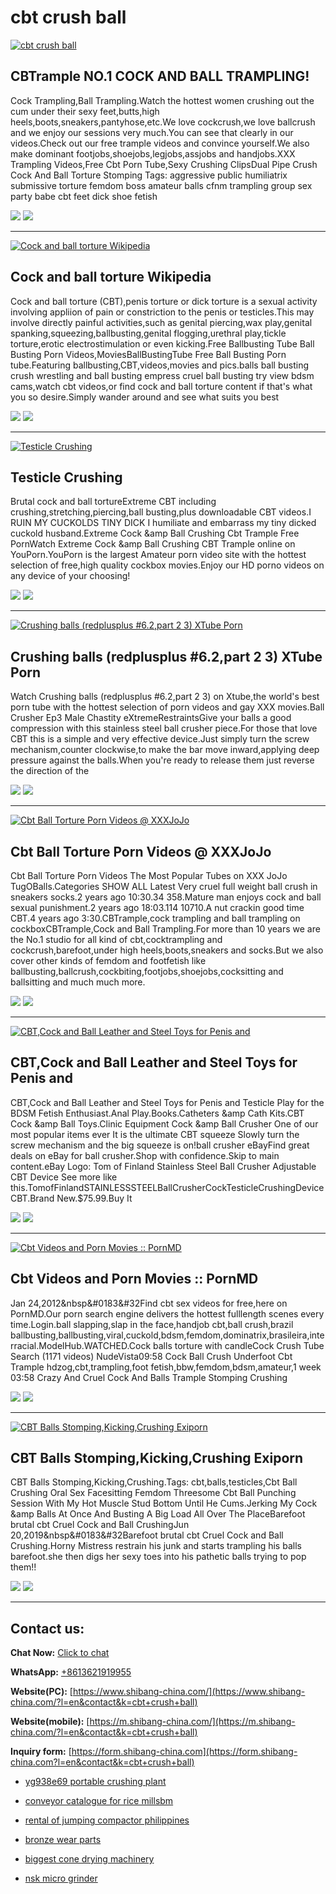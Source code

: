 # cbt crush ball

<a href="https://swt.shibang-china.com/?l=en&img&k=cbt+crush+ball" target="_blank">![cbt crush ball](http://static.shibang-china.com/all-800x300/1394.jpg)</a>

## CBTrample NO.1 COCK AND BALL TRAMPLING!
Cock Trampling,Ball Trampling.Watch the hottest women crushing out the cum under their sexy feet,butts,high heels,boots,sneakers,pantyhose,etc.We love cockcrush,we love ballcrush and we enjoy our sessions very much.You can see that clearly in our videos.Check out our free trample videos and convince yourself.We also make dominant footjobs,shoejobs,legjobs,assjobs and handjobs.XXX Trampling Videos,Free Cbt Porn Tube,Sexy Crushing ClipsDual Pipe Crush Cock And Ball Torture Stomping Tags: aggressive public humiliatrix submissive torture femdom boss amateur balls cfnm trampling group sex party babe cbt feet dick shoe fetish


<a href="https://whatsapp.shibangsoft.com/WhatsApp.php" target="_blank" title="WhatsApp">![](http://static.shibang-china.com/icon/whatsapp.png)</a> <a href="https://swt.shibang-china.com/?l=en&icon&k=cbt+crush+ball" target="_blank">![](http://static.shibang-china.com/icon/chat-en.png)</a>

---

<a href="https://swt.shibang-china.com/?l=en&img&k=cbt+crush+ball" target="_blank">![Cock and ball torture Wikipedia](http://static.shibang-china.com/all-800x300/738.jpg)</a>

## Cock and ball torture Wikipedia
Cock and ball torture (CBT),penis torture or dick torture is a sexual activity involving appliion of pain or constriction to the penis or testicles.This may involve directly painful activities,such as genital piercing,wax play,genital spanking,squeezing,ballbusting,genital flogging,urethral play,tickle torture,erotic electrostimulation or even kicking.Free Ballbusting Tube Ball Busting Porn Videos,MoviesBallBustingTube Free Ball Busting Porn tube.Featuring ballbusting,CBT,videos,movies and pics.balls ball busting crush wrestling and ball busting empress cruel ball busting try view bdsm cams,watch cbt videos,or find cock and ball torture content if that's what you so desire.Simply wander around and see what suits you best


<a href="https://whatsapp.shibangsoft.com/WhatsApp.php" target="_blank" title="WhatsApp">![](http://static.shibang-china.com/icon/whatsapp.png)</a> <a href="https://swt.shibang-china.com/?l=en&icon&k=cbt+crush+ball" target="_blank">![](http://static.shibang-china.com/icon/chat-en.png)</a>

---

<a href="https://swt.shibang-china.com/?l=en&img&k=cbt+crush+ball" target="_blank">![Testicle Crushing](http://static.shibang-china.com/all-800x300/203.jpg)</a>

## Testicle Crushing
Brutal cock and ball tortureExtreme CBT including crushing,stretching,piercing,ball busting,plus downloadable CBT videos.I RUIN MY CUCKOLDS TINY DICK I humiliate and embarrass my tiny dicked cuckold husband.Extreme Cock &amp Ball Crushing Cbt Trample Free PornWatch Extreme Cock &amp Ball Crushing CBT Trample online on YouPorn.YouPorn is the largest Amateur porn video site with the hottest selection of free,high quality cockbox movies.Enjoy our HD porno videos on any device of your choosing!


<a href="https://whatsapp.shibangsoft.com/WhatsApp.php" target="_blank" title="WhatsApp">![](http://static.shibang-china.com/icon/whatsapp.png)</a> <a href="https://swt.shibang-china.com/?l=en&icon&k=cbt+crush+ball" target="_blank">![](http://static.shibang-china.com/icon/chat-en.png)</a>

---

<a href="https://swt.shibang-china.com/?l=en&img&k=cbt+crush+ball" target="_blank">![Crushing balls (redplusplus #6.2,part 2 3) XTube Porn](http://static.shibang-china.com/all-800x300/88.jpg)</a>

## Crushing balls (redplusplus #6.2,part 2 3) XTube Porn
Watch Crushing balls (redplusplus #6.2,part 2 3) on Xtube,the world's best porn tube with the hottest selection of porn videos and gay XXX movies.Ball Crusher Ep3 Male Chastity eXtremeRestraintsGive your balls a good compression with this stainless steel ball crusher piece.For those that love CBT this is a simple and very effective device.Just simply turn the screw mechanism,counter clockwise,to make the bar move inward,applying deep pressure against the balls.When you're ready to release them just reverse the direction of the


<a href="https://whatsapp.shibangsoft.com/WhatsApp.php" target="_blank" title="WhatsApp">![](http://static.shibang-china.com/icon/whatsapp.png)</a> <a href="https://swt.shibang-china.com/?l=en&icon&k=cbt+crush+ball" target="_blank">![](http://static.shibang-china.com/icon/chat-en.png)</a>

---

<a href="https://swt.shibang-china.com/?l=en&img&k=cbt+crush+ball" target="_blank">![Cbt Ball Torture Porn Videos @ XXXJoJo](http://static.shibang-china.com/all-800x300/469.jpg)</a>

## Cbt Ball Torture Porn Videos @ XXXJoJo
Cbt Ball Torture Porn Videos The Most Popular Tubes on XXX JoJo TugOBalls.Categories SHOW ALL Latest Very cruel full weight ball crush in sneakers socks.2 years ago 10:30.34 358.Mature man enjoys cock and ball sexual punishment.2 years ago 18:03.114 10710.A nut crackin good time CBT.4 years ago 3:30.CBTrample,cock trampling and ball trampling on cockboxCBTrample,Cock and Ball Trampling.For more than 10 years we are the No.1 studio for all kind of cbt,cocktrampling and cockcrush,barefoot,under high heels,boots,sneakers and socks.But we also cover other kinds of femdom and footfetish like ballbusting,ballcrush,cockbiting,footjobs,shoejobs,cocksitting and ballsitting and much much more.


<a href="https://whatsapp.shibangsoft.com/WhatsApp.php" target="_blank" title="WhatsApp">![](http://static.shibang-china.com/icon/whatsapp.png)</a> <a href="https://swt.shibang-china.com/?l=en&icon&k=cbt+crush+ball" target="_blank">![](http://static.shibang-china.com/icon/chat-en.png)</a>

---

<a href="https://swt.shibang-china.com/?l=en&img&k=cbt+crush+ball" target="_blank">![CBT,Cock and Ball Leather and Steel Toys for Penis and](http://static.shibang-china.com/all-800x300/1401.jpg)</a>

## CBT,Cock and Ball Leather and Steel Toys for Penis and
CBT,Cock and Ball Leather and Steel Toys for Penis and Testicle Play for the BDSM Fetish Enthusiast.Anal Play.Books.Catheters &amp Cath Kits.CBT Cock &amp Ball Toys.Clinic Equipment Cock &amp Ball Crusher One of our most popular items ever It is the ultimate CBT squeeze Slowly turn the screw mechanism and the big squeeze is on!ball crusher eBayFind great deals on eBay for ball crusher.Shop with confidence.Skip to main content.eBay Logo: Tom of Finland Stainless Steel Ball Crusher Adjustable CBT Device See more like this.TomofFinlandSTAINLESSSTEELBallCrusherCockTesticleCrushingDeviceCBT.Brand New.$75.99.Buy It


<a href="https://whatsapp.shibangsoft.com/WhatsApp.php" target="_blank" title="WhatsApp">![](http://static.shibang-china.com/icon/whatsapp.png)</a> <a href="https://swt.shibang-china.com/?l=en&icon&k=cbt+crush+ball" target="_blank">![](http://static.shibang-china.com/icon/chat-en.png)</a>

---

<a href="https://swt.shibang-china.com/?l=en&img&k=cbt+crush+ball" target="_blank">![Cbt Videos and Porn Movies :: PornMD](http://static.shibang-china.com/all-800x300/828.jpg)</a>

## Cbt Videos and Porn Movies :: PornMD
Jan 24,2012&nbsp&#0183&#32Find cbt sex videos for free,here on PornMD.Our porn search engine delivers the hottest fulllength scenes every time.Login.ball slapping,slap in the face,handjob cbt,ball crush,brazil ballbusting,ballbusting,viral,cuckold,bdsm,femdom,dominatrix,brasileira,interracial.ModelHub.WATCHED.Cock balls torture with candleCock Crush Tube Search (1171 videos) NudeVista09:58 Cock Ball Crush Underfoot Cbt Trample hdzog,cbt,trampling,foot fetish,bbw,femdom,bdsm,amateur,1 week 03:58 Crazy And Cruel Cock And Balls Trample Stomping Crushing


<a href="https://whatsapp.shibangsoft.com/WhatsApp.php" target="_blank" title="WhatsApp">![](http://static.shibang-china.com/icon/whatsapp.png)</a> <a href="https://swt.shibang-china.com/?l=en&icon&k=cbt+crush+ball" target="_blank">![](http://static.shibang-china.com/icon/chat-en.png)</a>

---

<a href="https://swt.shibang-china.com/?l=en&img&k=cbt+crush+ball" target="_blank">![CBT Balls Stomping,Kicking,Crushing Exiporn](http://static.shibang-china.com/all-800x300/816.jpg)</a>

## CBT Balls Stomping,Kicking,Crushing Exiporn
CBT Balls Stomping,Kicking,Crushing.Tags: cbt,balls,testicles,Cbt Ball Crushing Oral Sex Facesitting Femdom Threesome Cbt Ball Punching Session With My Hot Muscle Stud Bottom Until He Cums.Jerking My Cock &amp Balls At Once And Busting A Big Load All Over The PlaceBarefoot brutal cbt Cruel Cock and Ball CrushingJun 20,2019&nbsp&#0183&#32Barefoot brutal cbt Cruel Cock and Ball Crushing.Horny Mistress restrain his junk and starts trampling his balls barefoot.she then digs her sexy toes into his pathetic balls trying to pop them!!


<a href="https://whatsapp.shibangsoft.com/WhatsApp.php" target="_blank" title="WhatsApp">![](http://static.shibang-china.com/icon/whatsapp.png)</a> <a href="https://swt.shibang-china.com/?l=en&icon&k=cbt+crush+ball" target="_blank">![](http://static.shibang-china.com/icon/chat-en.png)</a>

---
## Contact us:

**Chat Now:** [Click to chat](https://swt.shibang-china.com?l=en&contact&k=cbt+crush+ball)

**WhatsApp:**  [+8613621919955](https://whatsapp.shibangsoft.com/WhatsApp.php)

**Website(PC):** [https://www.shibang-china.com/](https://www.shibang-china.com/?l=en&contact&k=cbt+crush+ball)

**Website(mobile):** [https://m.shibang-china.com/](https://m.shibang-china.com/?l=en&contact&k=cbt+crush+ball)

**Inquiry form:** [https://form.shibang-china.com](https://form.shibang-china.com?l=en&contact&k=cbt+crush+ball)

* [yg938e69 portable crushing plant](../119/yg938e69%20portable%20crushing%20plant.md)

* [conveyor catalogue for rice millsbm](../114/conveyor%20catalogue%20for%20rice%20millsbm.md)

* [rental of jumping compactor philippines](../113/rental%20of%20jumping%20compactor%20philippines.md)

* [bronze wear parts](../119/bronze%20wear%20parts.md)

* [biggest cone drying machinery](../125/biggest%20cone%20drying%20machinery.md)

* [nsk micro grinder](../121/nsk%20micro%20grinder.md)